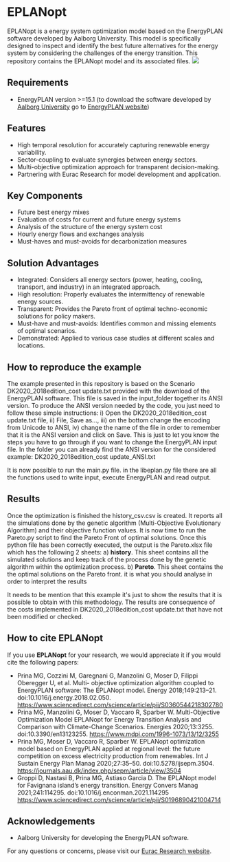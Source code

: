 # EPLANopt #
EPLANopt is a energy system optimization model based on the EnergyPLAN software developed by Aalborg University. This model is specifically designed to inspect and identify the best future alternatives for the energy system by considering the challenges of the energy transition. This repository contains the EPLANopt model and its associated files. 
![](MAC.gif)

## Requirements ##
- EnergyPLAN version >=15.1 (to download the software developed by [Aalborg University](https://www.en.plan.aau.dk/) go to [EnergyPLAN website](https://www.energyplan.eu/))

## Features ##
- High temporal resolution for accurately capturing renewable energy variability.
- Sector-coupling to evaluate synergies between energy sectors.
- Multi-objective optimization approach for transparent decision-making.
- Partnering with Eurac Research for model development and application.

## Key Components ##
* Future best energy mixes
* Evaluation of costs for current and future energy systems
* Analysis of the structure of the energy system cost
* Hourly energy flows and exchanges analysis
* Must-haves and must-avoids for decarbonization measures

## Solution Advantages ##
* Integrated: Considers all energy sectors (power, heating, cooling, transport, and industry) in an integrated approach.
* High resolution: Properly evaluates the intermittency of renewable energy sources.
* Transparent: Provides the Pareto front of optimal techno-economic solutions for policy makers.
* Must-have and must-avoids: Identifies common and missing elements of optimal scenarios.
* Demonstrated: Applied to various case studies at different scales and locations.

## How to reproduce the example ##
The example presented in this repository is based on the Scenario DK2020_2018edition_cost update.txt provided with the download of the EnergyPLAN software. This file is saved in the input_folder together its ANSI version. To produce the ANSI version needed by the code, you just need to follow these simple instructions: i) Open the DK2020_2018edition_cost update.txt file, ii) File, Save as..., iii) on the bottom change the encoding from Unicode to ANSI, iv) change the name of the file in order to remember that it is the ANSI version and click on Save. This is just to let you know the steps you have to go through if you want to change the EnergyPLAN input file. In the folder you can already find the ANSI version for the considered example: DK2020_2018edition_cost update_ANSI.txt

It is now possible to run the main.py file. in the libeplan.py file there are all the functions used to write input, execute EnergyPLAN and read output.

## Results ##
Once the optimization is finished the history_csv.csv is created. It reports all the simulations done by the genetic algorithm (Multi-Objective Evolutionary Algorithm) and their objective function values. It is now time to run the Pareto.py script to find the Pareto Front of optimal solutions. Once this python file has been correctly executed, the output is the Pareto.xlsx file which has the following 2 sheets:
a) **history**. This sheet contains all the simulated solutions and keep track of the process done by the genetic algorithm within the optimization process. 
b) **Pareto**. This sheet contains the the optimal solutions on the Pareto front. it is what you should analyse in order to interpret the results 

It needs to be mention that this example it's just to show the results that it is possible to obtain with this methodology. The results are consequence of the costs implemented in DK2020_2018edition_cost update.txt that have not been modified or checked. 

## How to cite EPLANopt ##
If you use **EPLANopt** for your research, we would appreciate it if you would cite the following papers:
* Prina MG, Cozzini M, Garegnani G, Manzolini G, Moser D, Filippi Oberegger U, et al. Multi- objective optimization algorithm coupled to EnergyPLAN software: The EPLANopt model. Energy 2018;149:213–21. doi:10.1016/j.energy.2018.02.050. https://www.sciencedirect.com/science/article/pii/S0360544218302780
* Prina MG, Manzolini G, Moser D, Vaccaro R, Sparber W. Multi-Objective Optimization Model EPLANopt for Energy Transition Analysis and Comparison with Climate-Change Scenarios. Energies 2020;13:3255. doi:10.3390/en13123255. https://www.mdpi.com/1996-1073/13/12/3255
* Prina MG, Moser D, Vaccaro R, Sparber W. EPLANopt optimization model based on EnergyPLAN applied at regional level: the future competition on excess electricity production from renewables. Int J Sustain Energy Plan Manag 2020;27:35–50. doi:10.5278/ijsepm.3504. https://journals.aau.dk/index.php/sepm/article/view/3504
* Groppi D, Nastasi B, Prina MG, Astiaso Garcia D. The EPLANopt model for Favignana island’s energy transition. Energy Convers Manag 2021;241:114295. doi:10.1016/j.enconman.2021.114295 https://www.sciencedirect.com/science/article/pii/S0196890421004714


## Acknowledgements ##
- Aalborg University for developing the EnergyPLAN software.


For any questions or concerns, please visit our [Eurac Research website](https://www.eurac.edu/it/people/matteo-giacomo-prina).
